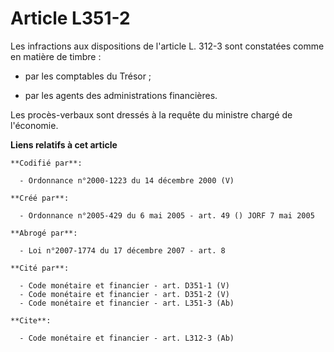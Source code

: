 # Article L351-2

Les infractions aux dispositions de l'article L. 312-3 sont constatées comme en matière de timbre :

- par les comptables du Trésor ;

- par les agents des administrations financières. 

Les procès-verbaux sont dressés à la requête du ministre chargé de l'économie.

**Liens relatifs à cet article**

	**Codifié par**:

	  - Ordonnance n°2000-1223 du 14 décembre 2000 (V)

	**Créé par**:

	  - Ordonnance n°2005-429 du 6 mai 2005 - art. 49 () JORF 7 mai 2005

	**Abrogé par**:

	  - Loi n°2007-1774 du 17 décembre 2007 - art. 8

	**Cité par**:

	  - Code monétaire et financier - art. D351-1 (V)
	  - Code monétaire et financier - art. D351-2 (V)
	  - Code monétaire et financier - art. L351-3 (Ab)

	**Cite**:

	  - Code monétaire et financier - art. L312-3 (Ab)
